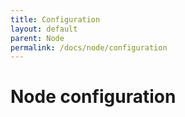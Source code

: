 ```yaml
---
title: Configuration
layout: default
parent: Node
permalink: /docs/node/configuration
---
```


# Node configuration

